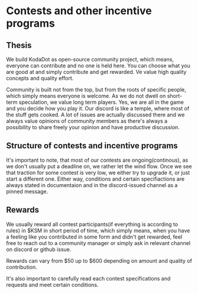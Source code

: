 # Contests and other incentive programs

## Thesis
We build KodaDot as open-source community project, which means, everyone can contribute and no one is held here. You can choose what you are good at and simply contribute and get rewarded. Ve value high quality concepts and quality effort.

Community is built not from the top, but from the roots of specific people, which simply means everyone is welcome. As we do not dwell on short-term speculation, we value long term players. Yes, we are all in the game and you decide how you play it. Our discord is like a temple, where most of the stuff gets cooked. A lot of issues are actually discussed there and we always value opinions of community members as there's always a possibility to share freely your opinion and have productive discussion.

## Structure of contests and incentive programs
It's important to note, that most of our contests are ongoing(continous), as we don't usually put a deadline on, we rather let the wind flow. Once we see that traction for some contest is very low, we either try to upgrade it, or just start a different one. Either way, conditions and certain specifiactions are always stated in documentaion and in the discord-issued channel as a pinned message.

## Rewards
We usually reward all contest participants(if everything is according to rules) in $KSM in short period of time, which simply means, when you have a feeling like you contributed in some form and didn't get rewarded, feel free to reach out to a community manager or simply ask in relevant channel on discord or github issue.

Rewards can vary from $50 up to $600 depending on amount and quality of contribution.

It's also important to carefully read each contest specifications and requests and meet certain conditions.
